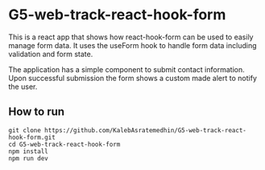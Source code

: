 # G5-web-track-react-hook-form

This is a react app that shows how react-hook-form can be used to easily manage form data. It uses the useForm hook to handle form data including validation and form state.

The application has a simple component to submit contact information. Upon successful submission the form shows a custom made alert to notify the user.

## How to run
```
git clone https://github.com/KalebAsratemedhin/G5-web-track-react-hook-form.git
cd G5-web-track-react-hook-form
npm install
npm run dev
```

## 